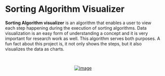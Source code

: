 # Sorting Algorithm Visualizer
<p><strong>Sorting Algorithm visualizer</strong> is an algorithm that enables a user to view each step happening during the execution of sorting algorithms. Data visualization is an easy form of understanding a concept and it is very important for research work as well. This algorithm serves both purposes. A fun fact about this project is, it not only shows the steps, but it also visualizes the data as charts.<p>
 <br/>
 <div align="center">
 <a href ="https://github.com/JayedRafiProjects/sorting_algorithm_visualizer" ><img src="https://github.com/JayedRafiProjects/sorting_algorithm_visualizer/blob/main/image.png" alt="image"></a>
 </div>
